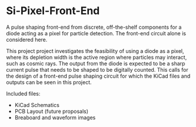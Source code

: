 # Si-Pixel-Front-End
A pulse shaping front-end from discrete, off-the-shelf components for a diode acting as a pixel for particle detection. 
The front-end circuit alone is considered here.

This project project investigates the feasibility of using a diode as a pixel, where its depletion width is the active region where particles may interact, such as cosmic rays.
The output from the diode is expected to be a sharp current pulse that needs to be shaped to be digitally counted. This calls for the design of a front-end pulse shaping circuit for which the KiCad files and outputs can be seen in this project.

Included files:
- KiCad Schematics
- PCB Layout (future proposals)
- Breaboard and waveform images
